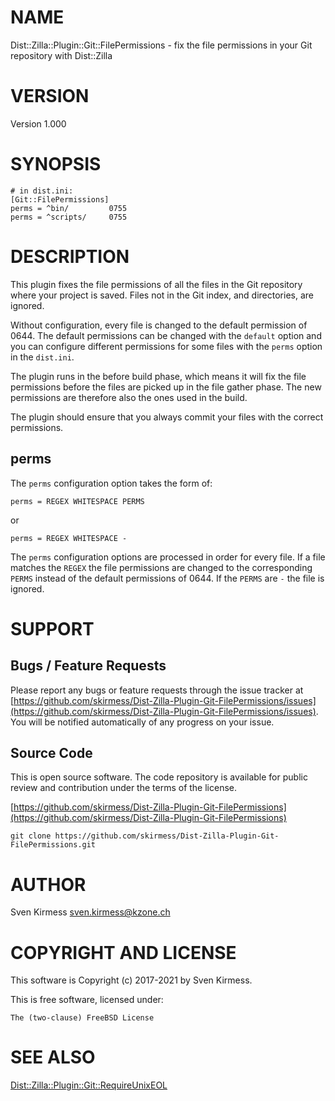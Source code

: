 # NAME

Dist::Zilla::Plugin::Git::FilePermissions - fix the file permissions in your Git repository with Dist::Zilla

# VERSION

Version 1.000

# SYNOPSIS

    # in dist.ini:
    [Git::FilePermissions]
    perms = ^bin/         0755
    perms = ^scripts/     0755

# DESCRIPTION

This plugin fixes the file permissions of all the files in the Git repository
where your project is saved. Files not in the Git index, and directories, are
ignored.

Without configuration, every file is changed to the default permission of
0644\. The default permissions can be changed with the `default` option
and you can configure different permissions for some files with the
`perms` option in the `dist.ini`.

The plugin runs in the before build phase, which means it will fix the file
permissions before the files are picked up in the file gather phase. The new
permissions are therefore also the ones used in the build.

The plugin should ensure that you always commit your files with the correct
permissions.

## perms

The `perms` configuration option takes the form of:

    perms = REGEX WHITESPACE PERMS

or

    perms = REGEX WHITESPACE -

The `perms` configuration options are processed in order for every file. If
a file matches the `REGEX` the file permissions are changed to the
corresponding `PERMS` instead of the default permissions of 0644. If the
`PERMS` are `-` the file is ignored.

# SUPPORT

## Bugs / Feature Requests

Please report any bugs or feature requests through the issue tracker
at [https://github.com/skirmess/Dist-Zilla-Plugin-Git-FilePermissions/issues](https://github.com/skirmess/Dist-Zilla-Plugin-Git-FilePermissions/issues).
You will be notified automatically of any progress on your issue.

## Source Code

This is open source software. The code repository is available for
public review and contribution under the terms of the license.

[https://github.com/skirmess/Dist-Zilla-Plugin-Git-FilePermissions](https://github.com/skirmess/Dist-Zilla-Plugin-Git-FilePermissions)

    git clone https://github.com/skirmess/Dist-Zilla-Plugin-Git-FilePermissions.git

# AUTHOR

Sven Kirmess <sven.kirmess@kzone.ch>

# COPYRIGHT AND LICENSE

This software is Copyright (c) 2017-2021 by Sven Kirmess.

This is free software, licensed under:

    The (two-clause) FreeBSD License

# SEE ALSO

[Dist::Zilla::Plugin::Git::RequireUnixEOL](https://metacpan.org/pod/Dist::Zilla::Plugin::Git::RequireUnixEOL)
